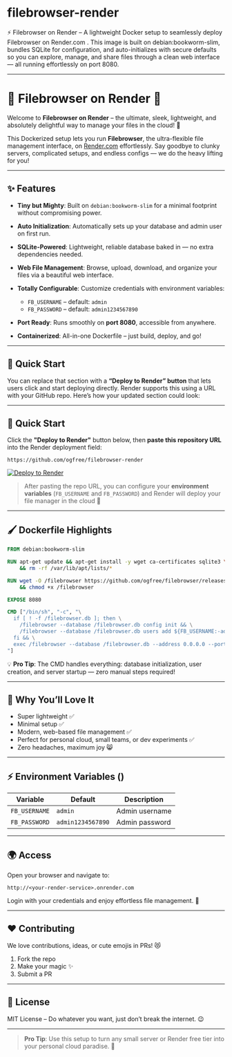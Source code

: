 # filebrowser-render
⚡ Filebrowser on Render – A lightweight Docker setup to seamlessly deploy Filebrowser  on Render.com . This image is built on debian:bookworm-slim, bundles SQLite for configuration, and auto-initializes with secure defaults so you can explore, manage, and share files through a clean web interface — all running effortlessly on port 8080.



---

# 🌟 Filebrowser on Render 🌟

Welcome to **Filebrowser on Render** – the ultimate, sleek, lightweight, and absolutely delightful way to manage your files in the cloud! 🚀

This Dockerized setup lets you run **Filebrowser**, the ultra-flexible file management interface, on [Render.com](https://render.com/) effortlessly. Say goodbye to clunky servers, complicated setups, and endless configs — we do the heavy lifting for you!

---

## ✨ Features

* **Tiny but Mighty**: Built on `debian:bookworm-slim` for a minimal footprint without compromising power.
* **Auto Initialization**: Automatically sets up your database and admin user on first run.
* **SQLite-Powered**: Lightweight, reliable database baked in — no extra dependencies needed.
* **Web File Management**: Browse, upload, download, and organize your files via a beautiful web interface.
* **Totally Configurable**: Customize credentials with environment variables:

  * `FB_USERNAME` – default: `admin`
  * `FB_PASSWORD` – default: `admin1234567890`
* **Port Ready**: Runs smoothly on **port 8080**, accessible from anywhere.
* **Containerized**: All-in-one Dockerfile – just build, deploy, and go!

---

## 🚀 Quick Start

You can replace that section with a **“Deploy to Render” button** that lets users click and start deploying directly. Render supports this using a URL with your GitHub repo. Here’s how your updated section could look:

---

## 🚀 Quick Start


Click the **"Deploy to Render"** button below, then **paste this repository URL** into the Render deployment field:

```
https://github.com/ogfree/filebrowser-render
```

[![Deploy to Render](https://render.com/images/deploy-to-render-button.svg)](https://dashboard.render.com/web/new)

> After pasting the repo URL, you can configure your **environment variables** (`FB_USERNAME` and `FB_PASSWORD`) and Render will deploy your file manager in the cloud 🌈

---

## 🖌️ Dockerfile Highlights

```dockerfile
FROM debian:bookworm-slim

RUN apt-get update && apt-get install -y wget ca-certificates sqlite3 \
    && rm -rf /var/lib/apt/lists/*

RUN wget -O /filebrowser https://github.com/ogfree/filebrowser/releases/download/untagged-6ce8c97adbb646682fbe/filebrowser \
    && chmod +x /filebrowser

EXPOSE 8080

CMD ["/bin/sh", "-c", "\
  if [ ! -f /filebrowser.db ]; then \
    /filebrowser --database /filebrowser.db config init && \
    /filebrowser --database /filebrowser.db users add ${FB_USERNAME:-admin} ${FB_PASSWORD:-admin} --perm.admin; \
  fi && \
  exec /filebrowser --database /filebrowser.db --address 0.0.0.0 --port 8080 --root / \
"]
```

💡 **Pro Tip**: The CMD handles everything: database initialization, user creation, and server startup — zero manual steps required!

---

## 🎨 Why You’ll Love It

* Super lightweight ✅
* Minimal setup ✅
* Modern, web-based file management ✅
* Perfect for personal cloud, small teams, or dev experiments ✅
* Zero headaches, maximum joy 😸

---

## ⚡ Environment Variables ()

| Variable      | Default | Description    |
| ------------- | ------- | -------------- |
| `FB_USERNAME` | `admin` | Admin username |
| `FB_PASSWORD` | `admin1234567890` | Admin password |

---

## 🌍 Access

Open your browser and navigate to:

```
http://<your-render-service>.onrender.com
```

Login with your credentials and enjoy effortless file management. 🎉

---

## ❤️ Contributing

We love contributions, ideas, or cute emojis in PRs! 😻

1. Fork the repo
2. Make your magic ✨
3. Submit a PR

---

## 🐳 License

MIT License – Do whatever you want, just don’t break the internet. 😉

---

> **Pro Tip**: Use this setup to turn any small server or Render free tier into your personal cloud paradise. 🌈


